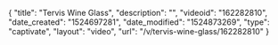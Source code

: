 {
    "title": "Tervis Wine Glass",
    "description": "",
    "videoid": "162282810",
    "date_created": "1524697281",
    "date_modified": "1524873269",
    "type": "captivate",
    "layout": "video",
    "url": "\/v\/tervis-wine-glass\/162282810"
}